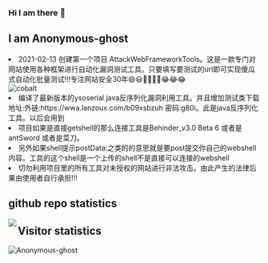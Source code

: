 ### Hi I am there 👋

<!--
**Anonymous-ghost/Anonymous-ghost** is a ✨ _special_ ✨ repository because its `README.md` (this file) appears on your GitHub profile.

Here are some ideas to get you started:

- 🔭 I’m currently working on ...
- 🌱 I’m currently learning ...
- 👯 I’m looking to collaborate on ...
- 🤔 I’m looking for help with ...
- 💬 Ask me about ...
- 📫 How to reach me: ...
- 😄 Pronouns: ...
- ⚡ Fun fact: ...
-->
<h2>I am Anonymous-ghost</h2
<ul>
  <li>2021-02-13 创建第一个项目 AttackWebFrameworkTools。这是一款专门对网站使用各种框架进行自动化漏洞测试工具。只要填写要测试的url即可实现傻瓜式自动化批量测试!!!专注网站安全30年😄😃🤣🤣🤣🤣😂😂😂<br/>
  <img src="https://github-readme-stats.vercel.app/api/pin/?username=Anonymous-ghost&amp;repo=AttackWebFrameworkTools&amp;cache_seconds=86400&amp;theme=cobalt" alt="cobalt" style="max-width:100%;"></li>
  <li>编译了最新版本的ysoserial java反序列化漏洞利用工具。并且增加测试类下载地址:外链:https://wwa.lanzoux.com/b09xsbzuh 密码:g80i。此是java反序列化工具。以后会用到</li>
<li>项目如果是直接getshell的那么连接工具是Behinder_v3.0 Beta 6 或者是 antSword 或者是菜刀。</li>
   <li>另外如果shell提示postData:之类的的意思就是要post提交你自己的webshell内容。工具的这个shell是一个上传的shell不是直接可以连接的webshell</li>
  <li>切勿利用项目里的所有工具对未授权的网站进行非法攻击。由此产生的法律后果由使用者自行承担!!!</li>
</ul>

<h2>github repo statistics</h2>
<img align="left" src="https://github-readme-stats.vercel.app/api?username=Anonymous-ghost&show_icons=true&theme=blueberry" style="max-width:100%;">
 
 <h2>Visitor statistics</h2>
 <img align="left" src="https://profile-counter.glitch.me/Anonymous-ghost/count.svg" alt="Anonymous-ghost" style="max-width:100%;">
